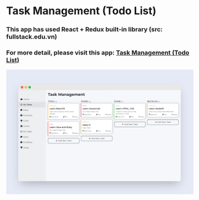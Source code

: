 # Task Management (Todo List)
### This app has used React + Redux built-in library (src: fullstack.edu.vn)
### For more detail, please visit this app: [Task Management (Todo List)](https://www.genome.gov/)

![Thumbnail](https://raw.githubusercontent.com/hdang09/todo-list/main/assets/img/Thumbnail.png)
